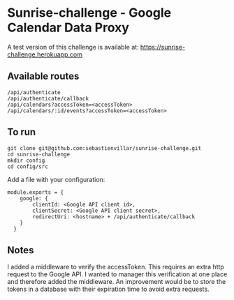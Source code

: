Sunrise-challenge - Google Calendar Data Proxy
==============================================

A test version of this challenge is available at: https://sunrise-challenge.herokuapp.com

Available routes
----------------

    /api/authenticate
    /api/authenticate/callback
    /api/calendars?accessToken=<accessToken>
    /api/calendars/:id/events?accessToken=<accessToken>
    
To run
------

    git clone git@github.com:sebastienvillar/sunrise-challenge.git
    cd sunrise-challenge
    mkdir config
    cd config/src
    
Add a file with your configuration:

    module.exports = {
	    google: {
		    clientId: <Google API client id>,
		    clientSecret: <Google API client secret>,
		    redirectUri: <hostname> + /api/authenticate/callback
	    }
	  }
	  
Notes
-----

I added a middleware to verify the accessToken. This requires an extra http request to the Google API. I wanted to manager this verification at one place and therefore added the middleware. An improvement would be to store the tokens in a database with their expiration time to avoid extra requests.

